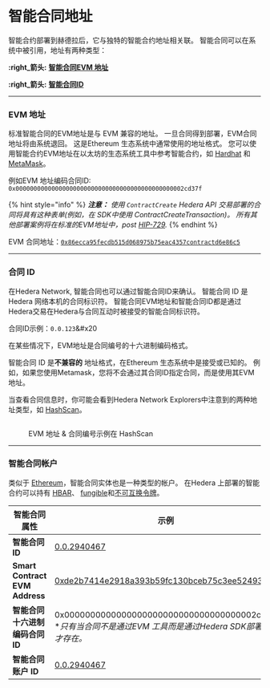 # 智能合同地址

智能合约部署到赫德拉后，它与独特的智能合约地址相关联。 智能合同可以在系统中被引用，地址有两种类型：

**:right_箭头:** [**智能合同EVM 地址**](智能合同-地址.md#evm-address)

**:right_箭头:** [**智能合同ID**](智能合同-地址.md#contract-id)

***

### EVM 地址

标准智能合同的EVM地址是与 EVM 兼容的地址。 一旦合同得到部署，EVM合同地址将由系统退回。 这是Ethereum 生态系统中通常使用的地址格式。 您可以使用智能合约EVM地址在以太坊的生态系统工具中参考智能合约，如 [Hardhat](../../supportand-community/glossary.md#hardhat) 和 [MetaMask](../../supportand-community/glossary.md#metmask)。

例如EVM 地址编码合同ID: `0x00000000000000000000000000000000000000000000002cd37f`

{% hint style="info" %}
_**注意：** 使用 `ContractCreate` Hedera API 交易部署的合同将具有这种表单(例如，在 SDK中使用 ContractCreateTransaction)。 所有其他部署案例将在标准的EVM地址中，post_ [_HIP-729_](https://hips.hedera.com/hip/hip-729)_._
{% endhint %}

EVM 合同地址：[`0x86ecca95fecdb515d068975b75eac4357contractd6e86c5`](https://hashscan.io/mainnet/contract/0.0.2958097?p=1\\&k=1685819177.474035003)

***

### 合同 ID

在Hedera Network, 智能合同也可以通过智能合同ID来确认。 智能合同 ID 是Hedera 网络本机的合同标识符。 智能合同EVM地址和智能合同ID都是通过Hedera交易在Hedera与合同互动时被接受的智能合同标识符。

合同ID示例：`0.0.123`&#x20

在某些情况下，EVM地址是合同编号的十六进制编码格式。

智能合同 ID 是**不兼容的** 地址格式，在Ethereum 生态系统中是接受或已知的。 例如，如果您使用Metamask，您将不会通过其合同ID指定合同，而是使用其EVM地址。

当查看合同信息时，你可能会看到Hedera Network Explorers中注意到的两种地址类型，如 [HashScan](https://hashscan.io/)。

<figure><img src="../../.gitbook/assets/contract-hashscan-evm-address-id-example.png" alt=""><figcaption><p>EVM 地址 & 合同编号示例在 HashScan</p></figcaption></figure>

***

### 智能合同帐户

类似于 [Ethereum](../../support-community/glossary.md#eferum)，智能合同实体也是一种类型的帐户。 在Hedera 上部署的智能合约可以持有 [HBAR](../../supportand-community/glossary.md#hbar)、 [fungible](../../supportand-community/glossary.md#forgible-token)和[不可互换令牌](../../supportand-community/glossary.md#non-fugible-token-nft)。

<table><thead><tr><th width="289">智能合同属性</th><th>示例</th></tr></thead><tbody><tr><td><strong>智能合同 ID</strong></td><td><a href="https://hashscan.io/mainnet/contract/0.0.2940467?p1=1">0.0.2940467</a></td></tr><tr><td><strong>Smart Contract EVM Address</strong></td><td><a href="https://hashscan.io/mainnet/contract/0.0.2940467?p1=1">0xde2b7414e2918a393b59fc130bceb75c3ee52493</a></td></tr><tr><td><strong>智能合同十六进制编码合同 ID</strong></td><td>0x0000000000000000000000000000000000002cff73<br>*<em>只有当合同不是通过EVM 工具而是通过Hedera SDK部署时才存在。</em></td></tr><tr><td><strong>智能合同账户 ID</strong></td><td><a href="https://hashscan.io/mainnet/account/0.0.2940467?app=false&#x26;ph=1&#x26;pt=1&#x26;p2=1&#x26;p1=1">0.0.2940467</a></td></tr></tbody></table>
